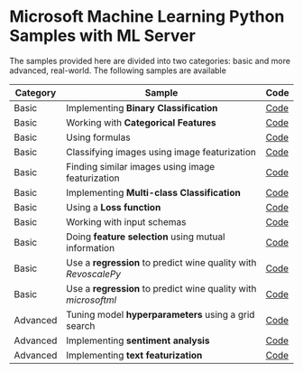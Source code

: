 # Microsoft Machine Learning Python Samples with ML Server

The samples provided here are divided into two categories: basic and more advanced, real-world.
The following samples are available

|Category|Sample|Code|
|-|-|-|
|Basic|Implementing **Binary Classification**|[Code](101/plot_binary_classification.py)|
|Basic|Working with **Categorical Features**|[Code](101/plot_categorical_features.py)|
|Basic|Using formulas|[Code](101/plot_formula.py)|
|Basic|Classifying images using image featurization|[Code](101/plot_image_featurizer_classify.py)|
|Basic|Finding similar images using image featurization|[Code](101/plot_image_featurizer_match.py)|
|Basic|Implementing **Multi-class Classification**|[Code](101/plot_iris.py)|
|Basic|Using a **Loss function**|[Code](101/plot_loss_function.py)|
|Basic|Working with input schemas|[Code](101/plot_mistakes.py)|
|Basic|Doing **feature selection** using mutual information|[Code](101/plot_mutualinformation.py)|
|Basic|Use a **regression** to predict wine quality with *RevoscalePy*|[Code](101/plot_regression_wines_revoscale.py)|
|Basic|Use a **regression** to predict wine quality with *microsoftml*|[Code](101/plot_regression_wines.py)|
|Advanced|Tuning model **hyperparameters** using a grid search|[Code](202/plot_grid_search.py)|
|Advanced|Implementing **sentiment analysis**|[Code](202/plot_sentiment_analysis.py)|
|Advanced|Implementing **text featurization**|[Code](202/plot_text_featurization.py)|